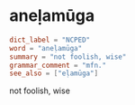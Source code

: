 # aneḷamūga

``` toml
dict_label = "NCPED"
word = "aneḷamūga"
summary = "not foolish, wise"
grammar_comment = "mfn."
see_also = ["eḷamūga"]
```

not foolish, wise

